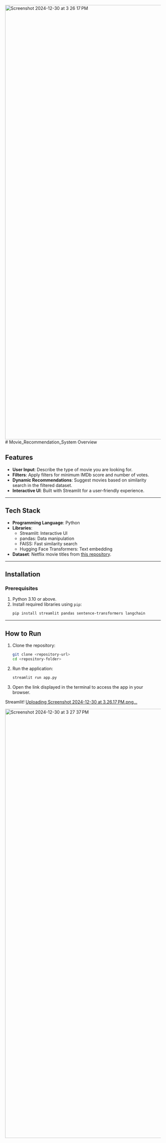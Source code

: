 <img width="1406" alt="Screenshot 2024-12-30 at 3 26 17 PM" src="https://github.com/user-attachments/assets/4a44123f-45e1-4f2d-a536-818c9c463877" /># Movie_Recommendation_System
Overview

## Features
- **User Input**: Describe the type of movie you are looking for.
- **Filters**: Apply filters for minimum IMDb score and number of votes.
- **Dynamic Recommendations**: Suggest movies based on similarity search in the filtered dataset.
- **Interactive UI**: Built with Streamlit for a user-friendly experience.

---

## Tech Stack
- **Programming Language**: Python
- **Libraries**:
  - Streamlit: Interactive UI
  - pandas: Data manipulation
  - FAISS: Fast similarity search
  - Hugging Face Transformers: Text embedding
- **Dataset**: Netflix movie titles from [this repository](https://github.com/datum-oracle/netflix-movie-titles).

---

## Installation

### Prerequisites
1. Python 3.10 or above.
2. Install required libraries using `pip`:
   ```bash
   pip install streamlit pandas sentence-transformers langchain
   ```

---

## How to Run
1. Clone the repository:
   ```bash
   git clone <repository-url>
   cd <repository-folder>
   ```
2. Run the application:
   ```bash
   streamlit run app.py
   ```
3. Open the link displayed in the terminal to access the app in your browser.


Streamlit!
[Uploading Screenshot 2024-12-30 at 3.26.17 PM.png…]()

<img width="1389" alt="Screenshot 2024-12-30 at 3 27 37 PM" src="https://github.com/user-attachments/assets/dac48704-e239-402c-a93e-1063966b87df" />




